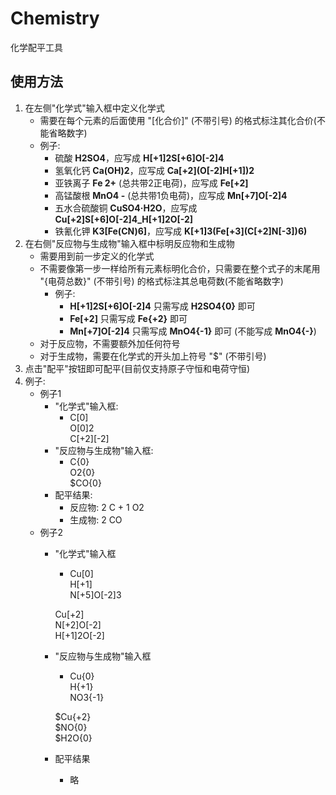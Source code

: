 # Chemistry  
 化学配平工具  
  
## 使用方法  
 1. 在左侧"化学式"输入框中定义化学式  
    - 需要在每个元素的后面使用 "\[化合价]" \(不带引号) 的格式标注其化合价\(不能省略数字)
    - 例子:
        - 硫酸 **H2SO4**，应写成 **H\[+1]2S\[+6]O\[-2]4**
        - 氢氧化钙 **Ca\(OH)2**，应写成 **Ca\[+2]\(O\[-2]H\[+1])2**
        - 亚铁离子 **Fe 2+** (总共带2正电荷)，应写成 **Fe\[+2]**
        - 高锰酸根 **MnO4 -** (总共带1负电荷)，应写成 **Mn\[+7]O\[-2]4**
        - 五水合硫酸铜 **CuSO4·H2O**，应写成 **Cu\[+2]S\[+6]O\[-2]4\_H\[+1]2O\[-2]**
        - 铁氰化钾 **K3\[Fe\(CN)6]**，应写成 **K\[+1]3\(Fe\[+3]\(C\[+2]N\[-3])6)**
 2. 在右侧"反应物与生成物"输入框中标明反应物和生成物
    - 需要用到前一步定义的化学式
    - 不需要像第一步一样给所有元素标明化合价，只需要在整个式子的末尾用 "\{电荷总数}" \(不带引号) 的格式标注其总电荷数\(不能省略数字)
        - 例子:
            - **H\[+1]2S\[+6]O\[-2]4** 只需写成 **H2SO4\{0}** 即可
            - **Fe\[+2]** 只需写成 **Fe\{+2}** 即可
            - **Mn\[+7]O\[-2]4** 只需写成 **MnO4\{-1}** 即可 (不能写成 **MnO4\{-}**)
    - 对于反应物，不需要额外加任何符号
    - 对于生成物，需要在化学式的开头加上符号 "$" (不带引号)
 3. 点击"配平"按钮即可配平(目前仅支持原子守恒和电荷守恒)
 4. 例子:
    - 例子1
        - "化学式"输入框:
            - C\[0]  
            O\[0]2  
            C\[+2]\[-2]
        - "反应物与生成物"输入框:
            - C\{0}  
            O2\{0}  
            $CO\{0}
        - 配平结果:
            - 反应物: 2 C + 1 O2
            - 生成物: 2 CO
    - 例子2
        - "化学式"输入框
            - Cu\[0]  
            H\[+1]  
            N\[+5]O\[-2]3  
              
            Cu\[+2]  
            N\[+2]O\[-2]  
            H\[+1]2O\[-2]
        - "反应物与生成物"输入框
            - Cu\{0}  
            H\{+1}  
            NO3\{-1}  
              
            $Cu\{+2}  
            $NO\{0}  
            $H2O\{0}
        - 配平结果
            - 略
